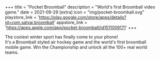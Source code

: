 +++
title = "Pocket Broomball"
description = "World's first Broomball video game."
date = 2021-09-29
[extra]
icon = "img/pocket-broomball.svg"
playstore_link = 'https://play.google.com/store/apps/details?id=com.salvai.broomball'
appstore_link = 'https://apps.apple.com/app/pocket-broomball/id1511009171'
+++

The coolest winter sport has finally come to your phone!  
It's a Broomball styled air hockey game and the world's first broomball mobile game. Win the Championship and
unlock all the 100+ real world teams.